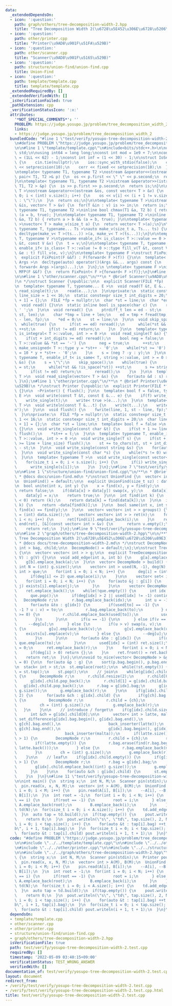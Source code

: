 ```yaml
---
data:
  _extendedDependsOn:
  - icon: ':question:'
    path: graph/others/tree-decomposition-width-2.hpp
    title: "Tree Decomposition Width 2(\u6728\u5E452\u306E\u6728\u5206\u89E3)"
  - icon: ':question:'
    path: other/printer.cpp
    title: "Printer(\u9AD8\u901F\u51FA\u529B)"
  - icon: ':question:'
    path: other/scanner.cpp
    title: "Scanner(\u9AD8\u901F\u5165\u529B)"
  - icon: ':question:'
    path: structure/union-find/union-find.cpp
    title: Union-Find
  - icon: ':question:'
    path: template/template.cpp
    title: template/template.cpp
  _extendedRequiredBy: []
  _extendedVerifiedWith: []
  _isVerificationFailed: true
  _pathExtension: cpp
  _verificationStatusIcon: ':x:'
  attributes:
    '*NOT_SPECIAL_COMMENTS*': ''
    PROBLEM: https://judge.yosupo.jp/problem/tree_decomposition_width_2
    links:
    - https://judge.yosupo.jp/problem/tree_decomposition_width_2
  bundledCode: "#line 1 \"test/verify/yosupo-tree-decomposition-width-2.test.cpp\"\
    \n#define PROBLEM \"https://judge.yosupo.jp/problem/tree_decomposition_width_2\"\
    \n\n#line 1 \"template/template.cpp\"\n#include<bits/stdc++.h>\n\nusing namespace\
    \ std;\n\nusing int64 = long long;\nconst int mod = 1e9 + 7;\n\nconst int64 infll\
    \ = (1LL << 62) - 1;\nconst int inf = (1 << 30) - 1;\n\nstruct IoSetup {\n  IoSetup()\
    \ {\n    cin.tie(nullptr);\n    ios::sync_with_stdio(false);\n    cout << fixed\
    \ << setprecision(10);\n    cerr << fixed << setprecision(10);\n  }\n} iosetup;\n\
    \ntemplate< typename T1, typename T2 >\nostream &operator<<(ostream &os, const\
    \ pair< T1, T2 >& p) {\n  os << p.first << \" \" << p.second;\n  return os;\n\
    }\n\ntemplate< typename T1, typename T2 >\nistream &operator>>(istream &is, pair<\
    \ T1, T2 > &p) {\n  is >> p.first >> p.second;\n  return is;\n}\n\ntemplate< typename\
    \ T >\nostream &operator<<(ostream &os, const vector< T > &v) {\n  for(int i =\
    \ 0; i < (int) v.size(); i++) {\n    os << v[i] << (i + 1 != v.size() ? \" \"\
    \ : \"\");\n  }\n  return os;\n}\n\ntemplate< typename T >\nistream &operator>>(istream\
    \ &is, vector< T > &v) {\n  for(T &in : v) is >> in;\n  return is;\n}\n\ntemplate<\
    \ typename T1, typename T2 >\ninline bool chmax(T1 &a, T2 b) { return a < b &&\
    \ (a = b, true); }\n\ntemplate< typename T1, typename T2 >\ninline bool chmin(T1\
    \ &a, T2 b) { return a > b && (a = b, true); }\n\ntemplate< typename T = int64\
    \ >\nvector< T > make_v(size_t a) {\n  return vector< T >(a);\n}\n\ntemplate<\
    \ typename T, typename... Ts >\nauto make_v(size_t a, Ts... ts) {\n  return vector<\
    \ decltype(make_v< T >(ts...)) >(a, make_v< T >(ts...));\n}\n\ntemplate< typename\
    \ T, typename V >\ntypename enable_if< is_class< T >::value == 0 >::type fill_v(T\
    \ &t, const V &v) {\n  t = v;\n}\n\ntemplate< typename T, typename V >\ntypename\
    \ enable_if< is_class< T >::value != 0 >::type fill_v(T &t, const V &v) {\n  for(auto\
    \ &e : t) fill_v(e, v);\n}\n\ntemplate< typename F >\nstruct FixPoint : F {\n\
    \  explicit FixPoint(F &&f) : F(forward< F >(f)) {}\n\n  template< typename...\
    \ Args >\n  decltype(auto) operator()(Args &&... args) const {\n    return F::operator()(*this,\
    \ forward< Args >(args)...);\n  }\n};\n \ntemplate< typename F >\ninline decltype(auto)\
    \ MFP(F &&f) {\n  return FixPoint< F >{forward< F >(f)};\n}\n#line 4 \"test/verify/yosupo-tree-decomposition-width-2.test.cpp\"\
    \n\n#line 1 \"other/scanner.cpp\"\n/**\n * @brief Scanner(\u9AD8\u901F\u5165\u529B\
    )\n */\nstruct Scanner {\npublic:\n\n  explicit Scanner(FILE *fp) : fp(fp) {}\n\
    \n  template< typename T, typename... E >\n  void read(T &t, E &... e) {\n   \
    \ read_single(t);\n    read(e...);\n  }\n\nprivate:\n  static constexpr size_t\
    \ line_size = 1 << 16;\n  static constexpr size_t int_digits = 20;\n  char line[line_size\
    \ + 1] = {};\n  FILE *fp = nullptr;\n  char *st = line;\n  char *ed = line;\n\n\
    \  void read() {}\n\n  static inline bool is_space(char c) {\n    return c <=\
    \ ' ';\n  }\n\n  void reread() {\n    ptrdiff_t len = ed - st;\n    memmove(line,\
    \ st, len);\n    char *tmp = line + len;\n    ed = tmp + fread(tmp, 1, line_size\
    \ - len, fp);\n    *ed = 0;\n    st = line;\n  }\n\n  void skip_space() {\n  \
    \  while(true) {\n      if(st == ed) reread();\n      while(*st && is_space(*st))\
    \ ++st;\n      if(st != ed) return;\n    }\n  }\n\n  template< typename T, enable_if_t<\
    \ is_integral< T >::value, int > = 0 >\n  void read_single(T &s) {\n    skip_space();\n\
    \    if(st + int_digits >= ed) reread();\n    bool neg = false;\n    if(is_signed<\
    \ T >::value && *st == '-') {\n      neg = true;\n      ++st;\n    }\n    typename\
    \ make_unsigned< T >::type y = *st++ - '0';\n    while(*st >= '0') {\n      y\
    \ = 10 * y + *st++ - '0';\n    }\n    s = (neg ? -y : y);\n  }\n\n  template<\
    \ typename T, enable_if_t< is_same< T, string >::value, int > = 0 >\n  void read_single(T\
    \ &s) {\n    s = \"\";\n    skip_space();\n    while(true) {\n      char *base\
    \ = st;\n      while(*st && !is_space(*st)) ++st;\n      s += string(base, st);\n\
    \      if(st != ed) return;\n      reread();\n    }\n  }\n\n  template< typename\
    \ T >\n  void read_single(vector< T > &s) {\n    for(auto &d : s) read(d);\n \
    \ }\n};\n#line 1 \"other/printer.cpp\"\n/**\n * @brief Printer(\u9AD8\u901F\u51FA\
    \u529B)\n */\nstruct Printer {\npublic:\n  explicit Printer(FILE *fp) : fp(fp)\
    \ {}\n\n  ~Printer() { flush(); }\n\n  template< bool f = false, typename T, typename...\
    \ E >\n  void write(const T &t, const E &... e) {\n    if(f) write_single(' ');\n\
    \    write_single(t);\n    write< true >(e...);\n  }\n\n  template< typename...\
    \ T >\n  void writeln(const T &...t) {\n    write(t...);\n    write_single('\\\
    n');\n  }\n\n  void flush() {\n    fwrite(line, 1, st - line, fp);\n    st = line;\n\
    \  }\n\nprivate:\n  FILE *fp = nullptr;\n  static constexpr size_t line_size =\
    \ 1 << 16;\n  static constexpr size_t int_digits = 20;\n  char line[line_size\
    \ + 1] = {};\n  char *st = line;\n\n  template< bool f = false >\n  void write()\
    \ {}\n\n  void write_single(const char &t) {\n    if(st + 1 >= line + line_size)\
    \ flush();\n    *st++ = t;\n  }\n\n  template< typename T, enable_if_t< is_integral<\
    \ T >::value, int > = 0 >\n  void write_single(T s) {\n    if(st + int_digits\
    \ >= line + line_size) flush();\n    st += to_chars(st, st + int_digits, s).ptr\
    \ - st;\n  }\n\n  void write_single(const string &s) {\n    for(auto &c: s) write_single(c);\n\
    \  }\n\n  void write_single(const char *s) {\n    while(*s != 0) write_single(*s++);\n\
    \  }\n\n  template< typename T >\n  void write_single(const vector< T > &s) {\n\
    \    for(size_t i = 0; i < s.size(); i++) {\n      if(i) write_single(' ');\n\
    \      write_single(s[i]);\n    }\n  }\n};\n#line 7 \"test/verify/yosupo-tree-decomposition-width-2.test.cpp\"\
    \n\n#line 1 \"structure/union-find/union-find.cpp\"\n/**\n * @brief Union-Find\n\
    \ * @docs docs/union-find.md\n */\nstruct UnionFind {\n  vector< int > data;\n\
    \n  UnionFind() = default;\n\n  explicit UnionFind(size_t sz) : data(sz, -1) {}\n\
    \n  bool unite(int x, int y) {\n    x = find(x), y = find(y);\n    if(x == y)\
    \ return false;\n    if(data[x] > data[y]) swap(x, y);\n    data[x] += data[y];\n\
    \    data[y] = x;\n    return true;\n  }\n\n  int find(int k) {\n    if(data[k]\
    \ < 0) return (k);\n    return data[k] = find(data[k]);\n  }\n\n  int size(int\
    \ k) {\n    return -data[find(k)];\n  }\n\n  bool same(int x, int y) {\n    return\
    \ find(x) == find(y);\n  }\n\n  vector< vector< int > > groups() {\n    int n\
    \ = (int) data.size();\n    vector< vector< int > > ret(n);\n    for(int i = 0;\
    \ i < n; i++) {\n      ret[find(i)].emplace_back(i);\n    }\n    ret.erase(remove_if(begin(ret),\
    \ end(ret), [&](const vector< int > &v) {\n      return v.empty();\n    }), end(ret));\n\
    \    return ret;\n  }\n};\n#line 9 \"test/verify/yosupo-tree-decomposition-width-2.test.cpp\"\
    \n\n#line 2 \"graph/others/tree-decomposition-width-2.hpp\"\n\n/**\n * @brief\
    \ Tree Decomposition Width 2(\u6728\u5E452\u306E\u6728\u5206\u89E3)\n * @see https://ei1333.hateblo.jp/entry/2020/02/12/150319\n\
    \ * @docs docs/tree-decomposition-width-2.md\n */\nstruct DecompNode {\n  vector<\
    \ int > bag, child;\n\n  DecompNode() = default;\n};\n\nstruct TreeDecompositionWidth2\
    \ {\n\n  vector< vector< int > > g;\n\n  explicit TreeDecompositionWidth2(int\
    \ V) : g(V) {}\n\n  void add_edge(int a, int b) {\n    g[a].emplace_back(b);\n\
    \    g[b].emplace_back(a);\n  }\n\n  vector< DecompNode > build() {\n    const\
    \ int N = (int) g.size();\n\n    vector< int > used(N, -1), deg(N);\n    queue<\
    \ int > que;\n    for(int i = 0; i < N; i++) {\n      deg[i] = (int) g[i].size();\n\
    \      if(deg[i] <= 2) que.emplace(i);\n    }\n\n    vector< set< int > > exists(N);\n\
    \    for(int i = 0; i < N; i++) {\n      for(auto &j : g[i]) {\n        if(i <\
    \ j) exists[i].emplace(j);\n      }\n    }\n\n    vector< DecompNode > ret;\n\
    \    ret.emplace_back();\n    while(!que.empty()) {\n      int idx = que.front();\n\
    \      que.pop();\n      if(deg[idx] > 2 || used[idx] != -1) continue;\n\n   \
    \   DecompNode r;\n      r.bag.emplace_back(idx);\n      int u = -1, v = -1;\n\
    \      for(auto &to : g[idx]) {\n        if(used[to] == -1) {\n          (u ==\
    \ -1 ? u : v) = to;\n          r.bag.emplace_back(to);\n        } else if(used[to]\
    \ >= 0) {\n          r.child.emplace_back(used[to]);\n          used[to] = -2;\n\
    \        }\n      }\n\n      if(u == -1) {\n\n      } else if(v == -1) {\n   \
    \     --deg[u];\n      } else {\n        if(u > v) swap(u, v);\n        if(!exists[u].count(v))\
    \ {\n          g[u].emplace_back(v);\n          g[v].emplace_back(u);\n      \
    \    exists[u].emplace(v);\n        } else {\n          --deg[u];\n          --deg[v];\n\
    \        }\n      }\n\n      for(auto &to : g[idx]) {\n        if(deg[to] <= 2)\
    \ que.emplace(to);\n      }\n\n      used[idx] = (int) ret.size();\n      deg[idx]\
    \ = 0;\n      ret.emplace_back(r);\n    }\n    for(int i = 0; i < N; i++) {\n\
    \      if(deg[i] > 0) return {};\n    }\n    ret.front() = ret.back();\n    ret.pop_back();\n\
    \    return ret;\n  }\n};\n\n\nvoid to_nice(vector< DecompNode > &g, int root\
    \ = 0) {\n\n  for(auto &p : g) {\n    sort(p.bag.begin(), p.bag.end());\n  }\n\
    \n  stack< int > st;\n  st.emplace(root);\n\n  while(!st.empty()) {\n    int idx\
    \ = st.top();\n    st.pop();\n\n    // join\n    while(g[idx].child.size() > 2)\
    \ {\n      DecompNode r;\n      r.child.resize(2);\n      r.child[0] = g[idx].child.back();\n\
    \      g[idx].child.pop_back();\n      r.child[1] = g[idx].child.back();\n   \
    \   g[idx].child.pop_back();\n      r.bag = g[idx].bag;\n      g[idx].child.emplace_back((int)\
    \ g.size());\n      g.emplace_back(r);\n    }\n\n    if(g[idx].child.size() ==\
    \ 2) {\n      for(auto &ch : g[idx].child) {\n        if(g[ch].bag != g[idx].bag)\
    \ {\n          DecompNode r;\n          r.child = {ch};\n          r.bag = g[idx].bag;\n\
    \          ch = (int) g.size();\n          g.emplace_back(r);\n        }\n   \
    \   }\n    }\n\n    // introduce / forget\n    if(g[idx].child.size() == 1) {\n\
    \      int &ch = g[idx].child[0];\n\n      vector< int > latte, malta;\n     \
    \ set_difference(g[idx].bag.begin(), g[idx].bag.end(),\n                     g[ch].bag.begin(),\
    \ g[ch].bag.end(),\n                     back_inserter(latte));\n      set_difference(g[ch].bag.begin(),\
    \ g[ch].bag.end(),\n                     g[idx].bag.begin(), g[idx].bag.end(),\n\
    \                     back_inserter(malta));\n      if(latte.size() + malta.size()\
    \ > 1) {\n        DecompNode r;\n        r.child = {ch};\n        r.bag = g[idx].bag;\n\
    \        if(!latte.empty()) {\n          r.bag.erase(find(r.bag.begin(), r.bag.end(),\
    \ latte.back()));\n        } else {\n          r.bag.emplace_back(malta.back());\n\
    \        }\n        ch = (int) g.size();\n        g.emplace_back(r);\n      }\n\
    \    }\n\n    // leaf\n    if(g[idx].child.empty()) {\n      if(g[idx].bag.size()\
    \ > 1) {\n        DecompNode r;\n        r.bag = g[idx].bag;\n        r.bag.pop_back();\n\
    \        g[idx].child.emplace_back((int) g.size());\n        g.emplace_back(r);\n\
    \      }\n    }\n\n    for(auto &ch : g[idx].child) {\n      st.emplace(ch);\n\
    \    }\n  }\n}\n#line 11 \"test/verify/yosupo-tree-decomposition-width-2.test.cpp\"\
    \n\nint main() {\n  string x;\n  int N, M;\n  Scanner pin(stdin);\n  Printer pout(stdout);\n\
    \  pin.read(x, x, N, M);\n  vector< int > A(M), B(M);\n  UnionFind uf(N);\n  for(int\
    \ i = 0; i < M; i++) {\n    pin.read(A[i], B[i]);\n    --A[i], --B[i];\n    uf.unite(A[i],\
    \ B[i]);\n  }\n  int root = -1;\n  for(int i = 0; i < N; i++) {\n    if(uf.find(i)\
    \ == i) {\n      if(root == -1) {\n        root = i;\n      } else {\n       \
    \ A.emplace_back(root);\n        B.emplace_back(i);\n      }\n    }\n  }\n  TreeDecompositionWidth2\
    \ td(N);\n  for(size_t i = 0; i < A.size(); i++) {\n    td.add_edge(A[i], B[i]);\n\
    \  }\n  auto tap = td.build();\n  if(tap.empty()) {\n    pout.writeln(\"-1\");\n\
    \    return 0;\n  }\n  pout.writeln(\"s\", \"td\", tap.size(), 2, N);\n  for(size_t\
    \ i = 0; i < tap.size(); i++) {\n    for(auto &t : tap[i].bag) ++t;\n    pout.writeln(\"\
    b\", i + 1, tap[i].bag);\n  }\n  for(size_t i = 0; i < tap.size(); i++) {\n  \
    \  for(auto &t : tap[i].child) pout.writeln(i + 1, t + 1);\n  }\n}\n"
  code: "#define PROBLEM \"https://judge.yosupo.jp/problem/tree_decomposition_width_2\"\
    \n\n#include \"../../template/template.cpp\"\n\n#include \"../../other/scanner.cpp\"\
    \n#include \"../../other/printer.cpp\"\n\n#include \"../../structure/union-find/union-find.cpp\"\
    \n\n#include \"../../graph/others/tree-decomposition-width-2.hpp\"\n\nint main()\
    \ {\n  string x;\n  int N, M;\n  Scanner pin(stdin);\n  Printer pout(stdout);\n\
    \  pin.read(x, x, N, M);\n  vector< int > A(M), B(M);\n  UnionFind uf(N);\n  for(int\
    \ i = 0; i < M; i++) {\n    pin.read(A[i], B[i]);\n    --A[i], --B[i];\n    uf.unite(A[i],\
    \ B[i]);\n  }\n  int root = -1;\n  for(int i = 0; i < N; i++) {\n    if(uf.find(i)\
    \ == i) {\n      if(root == -1) {\n        root = i;\n      } else {\n       \
    \ A.emplace_back(root);\n        B.emplace_back(i);\n      }\n    }\n  }\n  TreeDecompositionWidth2\
    \ td(N);\n  for(size_t i = 0; i < A.size(); i++) {\n    td.add_edge(A[i], B[i]);\n\
    \  }\n  auto tap = td.build();\n  if(tap.empty()) {\n    pout.writeln(\"-1\");\n\
    \    return 0;\n  }\n  pout.writeln(\"s\", \"td\", tap.size(), 2, N);\n  for(size_t\
    \ i = 0; i < tap.size(); i++) {\n    for(auto &t : tap[i].bag) ++t;\n    pout.writeln(\"\
    b\", i + 1, tap[i].bag);\n  }\n  for(size_t i = 0; i < tap.size(); i++) {\n  \
    \  for(auto &t : tap[i].child) pout.writeln(i + 1, t + 1);\n  }\n}\n"
  dependsOn:
  - template/template.cpp
  - other/scanner.cpp
  - other/printer.cpp
  - structure/union-find/union-find.cpp
  - graph/others/tree-decomposition-width-2.hpp
  isVerificationFile: true
  path: test/verify/yosupo-tree-decomposition-width-2.test.cpp
  requiredBy: []
  timestamp: '2022-05-09 03:40:15+09:00'
  verificationStatus: TEST_WRONG_ANSWER
  verifiedWith: []
documentation_of: test/verify/yosupo-tree-decomposition-width-2.test.cpp
layout: document
redirect_from:
- /verify/test/verify/yosupo-tree-decomposition-width-2.test.cpp
- /verify/test/verify/yosupo-tree-decomposition-width-2.test.cpp.html
title: test/verify/yosupo-tree-decomposition-width-2.test.cpp
---
```

